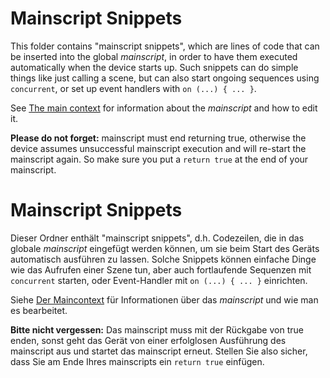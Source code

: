 # Mainscript Snippets

This folder contains "mainscript snippets", which are lines of code that can be inserted
into the global *mainscript*, in order to have them executed automatically when the
device starts up. Such snippets can do simple things like just calling a scene, but can
also start ongoing sequences using `concurrent`, or set up event handlers with
`on (...) { ... }`.

See [The main context](https://plan44.ch/p44-techdocs/en/scripting/#maincontext) for
information about the *mainscript* and how to edit it.

**Please do not forget:** mainscript must end returning true, otherwise the device
assumes unsuccessful mainscript execution and will re-start the mainscript again.
So make sure you put a `return true` at the end of your mainscript.

# Mainscript Snippets

Dieser Ordner enthält "mainscript snippets", d.h. Codezeilen, die in das globale
*mainscript* eingefügt werden können, um sie beim Start des Geräts automatisch ausführen
zu lassen. Solche Snippets können einfache Dinge wie das Aufrufen einer Szene tun,
aber auch fortlaufende Sequenzen mit `concurrent` starten, oder Event-Handler mit
`on (...) { ... }` einrichten.

Siehe [Der Maincontext](https://plan44.ch/p44-techdocs/de/scripting/#maincontext) für
Informationen über das *mainscript* und wie man es bearbeitet.

**Bitte nicht vergessen:** Das mainscript muss mit der Rückgabe von true enden, sonst
geht das Gerät von einer erfolglosen Ausführung des mainscript aus und startet das
mainscript erneut. Stellen Sie also sicher, dass Sie am Ende Ihres mainscripts
ein `return true` einfügen.
